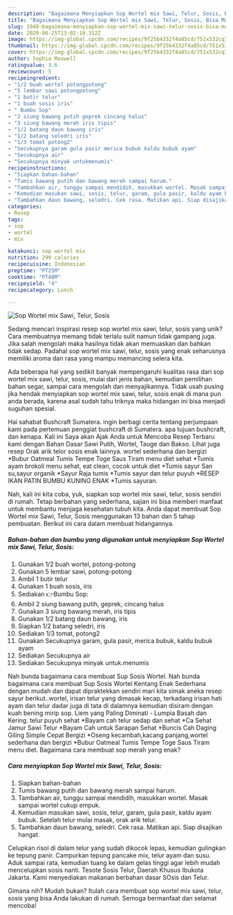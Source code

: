 ```yaml
---
description: "Bagaimana Menyiapkan Sop Wortel mix Sawi, Telur, Sosis, Bisa Manjain Lidah"
title: "Bagaimana Menyiapkan Sop Wortel mix Sawi, Telur, Sosis, Bisa Manjain Lidah"
slug: 1948-bagaimana-menyiapkan-sop-wortel-mix-sawi-telur-sosis-bisa-manjain-lidah
date: 2020-06-25T13:02:19.312Z
image: https://img-global.cpcdn.com/recipes/9f25b4332f4a85cd/751x532cq70/sop-wortel-mix-sawi-telur-sosis-foto-resep-utama.jpg
thumbnail: https://img-global.cpcdn.com/recipes/9f25b4332f4a85cd/751x532cq70/sop-wortel-mix-sawi-telur-sosis-foto-resep-utama.jpg
cover: https://img-global.cpcdn.com/recipes/9f25b4332f4a85cd/751x532cq70/sop-wortel-mix-sawi-telur-sosis-foto-resep-utama.jpg
author: Sophia Maxwell
ratingvalue: 3.6
reviewcount: 5
recipeingredient:
- "1/2 buah wortel potongpotong"
- "5 lembar sawi potongpotong"
- "1 butir telur"
- "1 buah sosis iris"
- " Bumbu Sop"
- "2 siung bawang putih geprek cincang halus"
- "3 siung bawang merah iris tipis"
- "1/2 batang daun bawang iris"
- "1/2 batang seledri iris"
- "1/3 tomat potong2"
- "Secukupnya garam gula pasir merica bubuk kaldu bubuk ayam"
- "Secukupnya air"
- "Secukupnya minyak untukmenumis"
recipeinstructions:
- "Siapkan bahan-bahan"
- "Tumis bawang putih dan bawang merah sampai harum."
- "Tambahkan air, tunggu sampai mendidih, masukkan wortel. Masak sampai wortel cukup empuk."
- "Kemudian masukan sawi, sosis, telur, garam, gula pasir, kaldu ayam bubuk. Setelah telur mulai masak, orak arik telur."
- "Tambahkan daun bawang, seledri. Cek rasa. Matikan api. Siap disajikan hangat."
categories:
- Resep
tags:
- sop
- wortel
- mix

katakunci: sop wortel mix 
nutrition: 299 calories
recipecuisine: Indonesian
preptime: "PT25M"
cooktime: "PT48M"
recipeyield: "4"
recipecategory: Lunch

---
```



![Sop Wortel mix Sawi, Telur, Sosis](https://img-global.cpcdn.com/recipes/9f25b4332f4a85cd/751x532cq70/sop-wortel-mix-sawi-telur-sosis-foto-resep-utama.jpg)

Sedang mencari inspirasi resep sop wortel mix sawi, telur, sosis yang unik? Cara membuatnya memang tidak terlalu sulit namun tidak gampang juga. Jika salah mengolah maka hasilnya tidak akan memuaskan dan bahkan tidak sedap. Padahal sop wortel mix sawi, telur, sosis yang enak seharusnya memiliki aroma dan rasa yang mampu memancing selera kita.

Ada beberapa hal yang sedikit banyak mempengaruhi kualitas rasa dari sop wortel mix sawi, telur, sosis, mulai dari jenis bahan, kemudian pemilihan bahan segar, sampai cara mengolah dan menyajikannya. Tidak usah pusing jika hendak menyiapkan sop wortel mix sawi, telur, sosis enak di mana pun anda berada, karena asal sudah tahu triknya maka hidangan ini bisa menjadi suguhan spesial.

Hai sahabat Bushcraft Sumatera. ingin berbagi cerita tentang perjumpaan kami pada pertemuan penggiat bushcraft di Sumatera. apa tujuan bushcraft, dan kenapa. Kali ini Saya akan Ajak Anda untuk Mencoba Resep Terbaru kami dengan Bahan Dasar Sawi Putih, Wortel, Tauge dan Bakso. Lihat juga resep Orak arik telor sosis enak lainnya. wortel sederhana dan bergizi *Bubur Oatmeal Tumis Tempe Toge Saus Tiram menu diet sehat *Tumis ayam brokoli menu sehat, eat clean, cocok untuk diet *Tumis sayur San su,sayur organik *Sayur Raja tumis *Tumis sayur dan telur puyuh *RESEP IKAN PATIN BUMBU KUNING ENAK *Tumis sayuran.


Nah, kali ini kita coba, yuk, siapkan sop wortel mix sawi, telur, sosis sendiri di rumah. Tetap berbahan yang sederhana, sajian ini bisa memberi manfaat untuk membantu menjaga kesehatan tubuh kita. Anda dapat membuat Sop Wortel mix Sawi, Telur, Sosis menggunakan 13 bahan dan 5 tahap pembuatan. Berikut ini cara dalam membuat hidangannya.

<!--inarticleads1-->

##### Bahan-bahan dan bumbu yang digunakan untuk menyiapkan Sop Wortel mix Sawi, Telur, Sosis:

1. Gunakan 1/2 buah wortel, potong-potong
1. Gunakan 5 lembar sawi, potong-potong
1. Ambil 1 butir telur
1. Gunakan 1 buah sosis, iris
1. Sediakan  👉Bumbu Sop:
1. Ambil 2 siung bawang putih, geprek, cincang halus
1. Gunakan 3 siung bawang merah, iris tipis
1. Gunakan 1/2 batang daun bawang, iris
1. Siapkan 1/2 batang seledri, iris
1. Sediakan 1/3 tomat, potong2
1. Gunakan Secukupnya garam, gula pasir, merica bubuk, kaldu bubuk ayam
1. Sediakan Secukupnya air
1. Sediakan Secukupnya minyak untuk.menumis


Nah bunda bagaimana cara membuat Sup Sosis Wortel. Nah bunda bagaimana cara membuat Sup Sosis Wortel Kentang Enak Sederhana dengan mudah dan dapat dipraktekkan sendiri mari kita simak aneka resep sayur berikut..wortel, irisan telur yang dimasak kecap, terkadang irisan hati ayam dan telur dadar juga di tata di dalamnya kemudian disiram dengan kuah bening mirip sop. Liem yang Paling Diminati - Lumpia Basah dan Kering. telur puyuh sehat *Bayam cah telur sedap dan sehat *Ca Sehat Jamur Sawi Telur *Bayam Cah untuk Sarapan Sehat *Buncis Cah Daging Giling Simple Cepat Bergizi *Oseng kecambah,kacang panjang,wortel sederhana dan bergizi *Bubur Oatmeal Tumis Tempe Toge Saus Tiram menu diet. Bagaimana cara membuat sop merah yang enak? 

<!--inarticleads2-->

##### Cara menyiapkan Sop Wortel mix Sawi, Telur, Sosis:

1. Siapkan bahan-bahan
1. Tumis bawang putih dan bawang merah sampai harum.
1. Tambahkan air, tunggu sampai mendidih, masukkan wortel. Masak sampai wortel cukup empuk.
1. Kemudian masukan sawi, sosis, telur, garam, gula pasir, kaldu ayam bubuk. Setelah telur mulai masak, orak arik telur.
1. Tambahkan daun bawang, seledri. Cek rasa. Matikan api. Siap disajikan hangat.


Celupkan risol di dalam telur yang sudah dikocok lepas, kemudian gulingkan ke tepung panir. Campurkan tepung pancake mix, telur ayam dan susu. Aduk sampai rata, kemudian tuang ke dalam gelas tinggi agar lebih mudah mencelupkan sosis nanti. Tesote Sosis Telur, Daerah Khusus Ibukota Jakarta. Kami menyediakan makanan berbahan dasar SOsis dan Telur. 

Gimana nih? Mudah bukan? Itulah cara membuat sop wortel mix sawi, telur, sosis yang bisa Anda lakukan di rumah. Semoga bermanfaat dan selamat mencoba!
